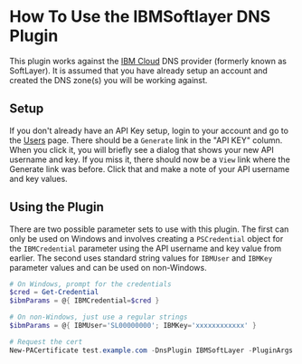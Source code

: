 # How To Use the IBMSoftlayer DNS Plugin

This plugin works against the [IBM Cloud](https://www.ibm.com/cloud/dns) DNS provider (formerly known as SoftLayer). It is assumed that you have already setup an account and created the DNS zone(s) you will be working against.

## Setup

If you don't already have an API Key setup, login to your account and go to the [Users](https://control.bluemix.net/account/users) page. There should be a `Generate` link in the "API KEY" column. When you click it, you will briefly see a dialog that shows your new API username and key. If you miss it, there should now be a `View` link where the Generate link was before. Click that and make a note of your API username and key values.

## Using the Plugin

There are two possible parameter sets to use with this plugin. The first can only be used on Windows and involves creating a `PSCredential` object for the `IBMCredential` parameter using the API username and key value from earlier. The second uses standard string values for `IBMUser` and `IBMKey` parameter values and can be used on non-Windows.

```powershell
# On Windows, prompt for the credentials
$cred = Get-Credential
$ibmParams = @{ IBMCredential=$cred }

# On non-Windows, just use a regular strings
$ibmParams = @{ IBMUser='SL00000000'; IBMKey='xxxxxxxxxxxx' }

# Request the cert
New-PACertificate test.example.com -DnsPlugin IBMSoftLayer -PluginArgs $ibmParams
```
